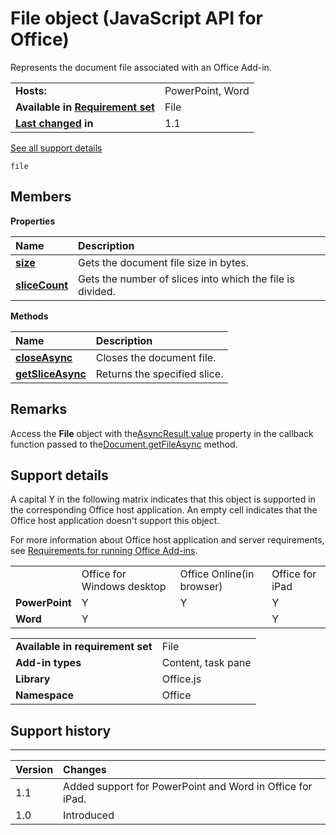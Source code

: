 
# File object (JavaScript API for Office)
Represents the document file associated with an Office Add-in.

|||
|:-----|:-----|
|**Hosts:**|PowerPoint, Word|
|**Available in [Requirement set](http://msdn.microsoft.com/library/6b6702f2-b0a5-46ab-a356-8dda897ca8ae%28Office.15%29.aspx)**|File|
|**[Last changed](#bk_history) in**|1.1|
[See all support details](#bk_support)

```
file
```


## Members


**Properties**


|**Name**|**Description**|
|:-----|:-----|
|**[size](../reference/shared/file/size-property.md)**|Gets the document file size in bytes.|
|**[sliceCount](../reference/shared/file/slicecount-property.md)**|Gets the number of slices into which the file is divided.|

**Methods**


|**Name**|**Description**|
|:-----|:-----|
|**[closeAsync](../reference/shared/file/closeasync-method.md)**|Closes the document file.|
|**[getSliceAsync](../reference/shared/file/getsliceasync-method.md)**|Returns the specified slice.|

## Remarks

Access the  **File** object with the[AsyncResult.value](../reference/shared/asyncresult/value-property.md) property in the callback function passed to the[Document.getFileAsync](../reference/shared/document/getfileasync-method.md) method.


## Support details
<a name="bk_support"> </a>

A capital Y in the following matrix indicates that this object is supported in the corresponding Office host application. An empty cell indicates that the Office host application doesn't support this object.

For more information about Office host application and server requirements, see [Requirements for running Office Add-ins](http://msdn.microsoft.com/library/67340567-bb9a-498c-96d3-3f52f28c16bc%28Office.15%29.aspx).


|||||
|:-----|:-----|:-----|:-----|
||Office for Windows desktop|Office Online(in browser)|Office for iPad|
|**PowerPoint**|Y|Y|Y|
|**Word**|Y||Y|

|||
|:-----|:-----|
|**Available in requirement set**|File|
|**Add-in types**|Content, task pane|
|**Library**|Office.js|
|**Namespace**|Office|

## Support history
<a name="bk_history"> </a>


****


|**Version**|**Changes**|
|:-----|:-----|
|1.1|Added support for PowerPoint and Word in Office for iPad.|
|1.0|Introduced|
